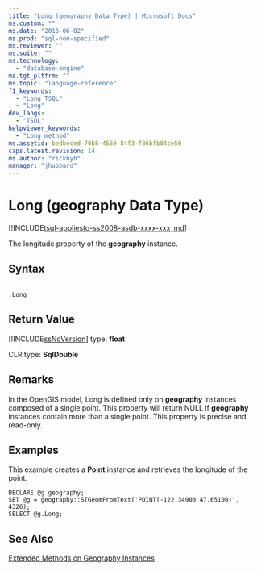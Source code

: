 ```yaml
---
title: "Long (geography Data Type) | Microsoft Docs"
ms.custom: ""
ms.date: "2016-06-02"
ms.prod: "sql-non-specified"
ms.reviewer: ""
ms.suite: ""
ms.technology: 
  - "database-engine"
ms.tgt_pltfrm: ""
ms.topic: "language-reference"
f1_keywords: 
  - "Long_TSQL"
  - "Long"
dev_langs: 
  - "TSQL"
helpviewer_keywords: 
  - "Long method"
ms.assetid: bedbeced-70b8-4569-84f3-f86bfb04ce50
caps.latest.revision: 14
ms.author: "rickbyh"
manager: "jhubbard"
---
```

# Long (geography Data Type)
[!INCLUDE[tsql-appliesto-ss2008-asdb-xxxx-xxx_md](../../relational-databases/import-export/includes/tsql-appliesto-ss2008-asdb-xxxx-xxx-md.md)]

  The longitude property of the **geography** instance.  
  
## Syntax  
  
```  
  
.Long  
```  
  
## Return Value  
 [!INCLUDE[ssNoVersion](../../a9notintoc/includes/ssnoversion-md.md)] type: **float**  
  
 CLR type: **SqlDouble**  
  
## Remarks  
 In the OpenGIS model, Long is defined only on **geography** instances composed of a single point. This property will return NULL if **geography** instances contain more than a single point. This property is precise and read-only.  
  
## Examples  
 This example creates a **Point** instance and retrieves the longitude of the point.  
  
```  
DECLARE @g geography;  
SET @g = geography::STGeomFromText('POINT(-122.34900 47.65100)', 4326);  
SELECT @g.Long;  
```  
  
## See Also  
 [Extended Methods on Geography Instances](../../t-sql/data-types/extended-methods-on-geography-instances.md)  
  
  